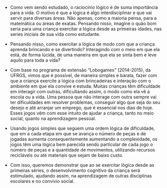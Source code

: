 - Como vem sendo estudado, o raciocínio lógico é de suma importância para a vida. O motivo é que a lógica é algo interdisciplinar e que vai servir para diversas áreas. Não apenas, como a maioria pensa, para a matemática ou áreas de exatas. Pensando nisso, imagine o quão bom seria para uma criança exercitar a lógica desde as primeiras idades, nas series iniciais de sua vida como estudante.

- Pensando nisso, como exercitar a lógica de modo com que a criança aprenda brincando e se divertindo? Interagindo com o meio em que ela está, de forma lúcida, de uma maneira em que ela se sinta bem e leve aquilo para toda a vida?

- Com base no programa de extensão “Lobogames” (2014-2015), da UFRGS, vimos que é possível, de maneira simples e barata, fazer com que a criança exercite a lógica com brincadeiras e interação com o ambiente em que ela convive e estuda. Muitas crianças têm dificuldade em interagir com outras, dificultando assim, o modo como ela vê a escola ou a vida. Uma pessoa que não interage com outra sempre vai ter dificuldades em resolver problemas, conseguir algo que seja do seu desejo e até arranjar um emprego, que é essencial nos dias de hoje. Esses jogos vêm com esse intuito de ajudar a criança, tanto no meio social, quanto na aprendizagem pessoal.

- Usando jogos simples que seguem uma ordem lógica de dificuldade, que em a cada etapa em que se avança o número de peças e de jogadas aumenta consequentemente aumentando a complexidade, os jogos têm uma lógica bem parecida sendo particular de cada jogo o número de peças e a quantidade de movimentos, utilizando recursos recicláveis ou até materiais que sejam de baixo custo.

- Com isso, queremos demonstrar que ao se exercitar lógica desde as primeiras séries, o desenvolvimento cognitivo da criança será estimulado, ajudando assim, na aprendizagem de outras disciplinas escolares e no convívio social.
